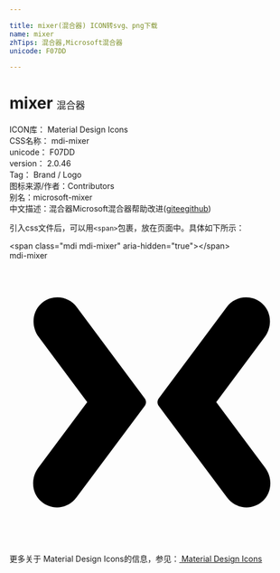 ```yaml
---

title: mixer(混合器) ICON转svg、png下载
name: mixer
zhTips: 混合器,Microsoft混合器
unicode: F07DD

---
```


# mixer  <small style="font-size: 60%;font-weight: 100">混合器</small>


<div class="detail-page">
<p>
<span>
ICON库：
<span class="badge-secondary badge">Material Design Icons</span> 
</span>
<br/>
<span>
CSS名称：
<span class="badge-secondary badge">mdi-mixer</span> 
</span>
<br/>
<span>
unicode：
<span class="badge-secondary badge">F07DD</span> 
</span>
<br/>
<span>
version：
<span class="badge-secondary badge">2.0.46</span> 
</span>
<br/>
<span>Tag：
<span class="badge-light badge">Brand / Logo</span>
</span>
<br/>
<span>图标来源/作者：<span class="badge-light badge">Contributors</span></span> 
<br/>
<span>别名：<span class="badge-light badge">microsoft-mixer</span></span><br/><span class="zh-detail">中文描述：<span class="badge-primary badge">混合器</span><span class="badge-primary badge">Microsoft混合器</span><span class="help-link"><span>帮助改进</span>(<a href="https://gitee.com/liuwave/icon-helper/edit/master/json/material/mixer.json" target="_blank" rel="noopener noreferrer">gitee</a><a href="https://github.com/liuwave/icon-helper/edit/master/json/material/mixer.json" target="_blank" rel="noopener noreferrer">github</a></span>)</span><br/>
</p>
</div>
<div class="alert alert-dark">
  <i class="mdi mdi-mixer mdi-48px"></i>
  <i class="mdi mdi-mixer mdi-36px"></i>
  <i class="mdi mdi-mixer mdi-24px"></i>
  <i class="mdi mdi-mixer mdi-18px"></i>
</div>
<div>
  <p>引入css文件后，可以用<code>&lt;span&gt;</code>包裹，放在页面中。具体如下所示：    
  </p>
  <div class="alert alert-primary" style="font-size: 14px">
    &lt;span class="mdi mdi-mixer" aria-hidden="true"&gt;&lt;/span&gt;
    <copy-btn content='<span class="mdi mdi-mixer" aria-hidden="true"></span>'></copy-btn>
  </div>
  <div class="alert alert-secondary">
    <i class="mdi mdi-mixer"
    style="font-size: 24px"
    aria-hidden="true"></i> mdi-mixer
    <copy-btn content="mdi-mixer" btn-title="复制图标名称"></copy-btn>
  </div>
</div>
<div id="svg" class="svg-wrap">
<svg xmlns="http://www.w3.org/2000/svg" viewBox="0 0 24 24"><path d="M5.68,3.96L11.41,11.65C11.55,11.84 11.55,12.1 11.41,12.29L5.65,20L5.5,20.18C4.76,21 3.47,21.07 2.64,20.31C1.85,19.59 1.79,18.37 2.43,17.5L6.56,11.97L2.46,6.47C1.83,5.62 1.88,4.39 2.67,3.67L2.82,3.54C3.73,2.87 5,3.05 5.68,3.96M18.32,3.96C19,3.05 20.27,2.87 21.18,3.54L21.33,3.67C22.12,4.39 22.17,5.61 21.54,6.47L17.44,11.97L21.57,17.5C22.21,18.36 22.15,19.59 21.36,20.31C20.53,21.07 19.24,21 18.5,20.18L18.35,20L12.59,12.29C12.45,12.1 12.45,11.84 12.59,11.65L18.32,3.96Z" /></svg>
</div>
<detail full-name='mdi-mixer'></detail>
    
<div><p>更多关于 Material Design Icons的信息，参见：<a target="_blank" href="https://iconhelper.cn/material.html"> Material Design Icons</a>
</p></div>
